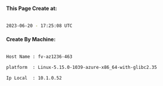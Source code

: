 
   
#### This Page Create at:

```bash

2023-06-20 - 17:25:08 UTC

```

#### Create By Machine:

```bash

Host Name : fv-az1236-463

platform  : Linux-5.15.0-1039-azure-x86_64-with-glibc2.35

Ip Local  : 10.1.0.52

```

